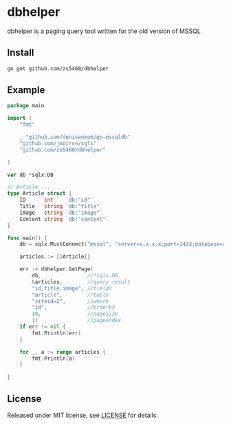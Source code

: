 # dbhelper

dbhelper is a paging query tool written for the old version of MSSQL

## Install

```bash
go get github.com/zs5460/dbhelper
```

## Example

```go
package main

import (
    "fmt"

    _ "github.com/denisenkom/go-mssqldb"
    "github.com/jmoiron/sqlx"
    "github.com/zs5460/dbhelper"

)

var db *sqlx.DB

// Article ...
type Article struct {
    ID      int    `db:"id"`
    Title   string `db:"title"`
    Image   string `db:"image"`
    Content string `db:"content"`
}

func main() {
    db = sqlx.MustConnect("mssql", "server=x.x.x.x;port=1433;database=xxx;user id=xxx;password=xxx;encrypt=disable")

    articles := []Article{}

    err := dbhelper.GetPage(
        db,               //*sqlx.DB
        &articles,        //query result
        "id,title,image", //fields
        "article",        //table
        "siteid=2",       //where
        "id",             //orderby
        10,               //pagesize
        1)                //pageindex
    if err != nil {
        fmt.Println(err)
    }

    for _, a := range articles {
        fmt.Println(a)
    }

}


```

## License

Released under MIT license, see [LICENSE](LICENSE) for details.
